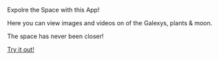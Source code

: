 Expolre the Space with this App!

Here you can view images and videos on of the Galexys, plants & moon.

The space has never been closer!



[Try it out!](https://exquisite-pixie-b9d288.netlify.app/)

